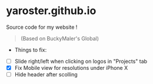 # yaroster.github.io
Source code for my website ! <br>
> (Based on BuckyMaler's Global) <br>
- Things to fix:
- [ ] Slide right/left when clicking on logos in "Projects" tab
- [X] Fix Mobile view for resolutions under iPhone X
- [ ] Hide header after scolling

